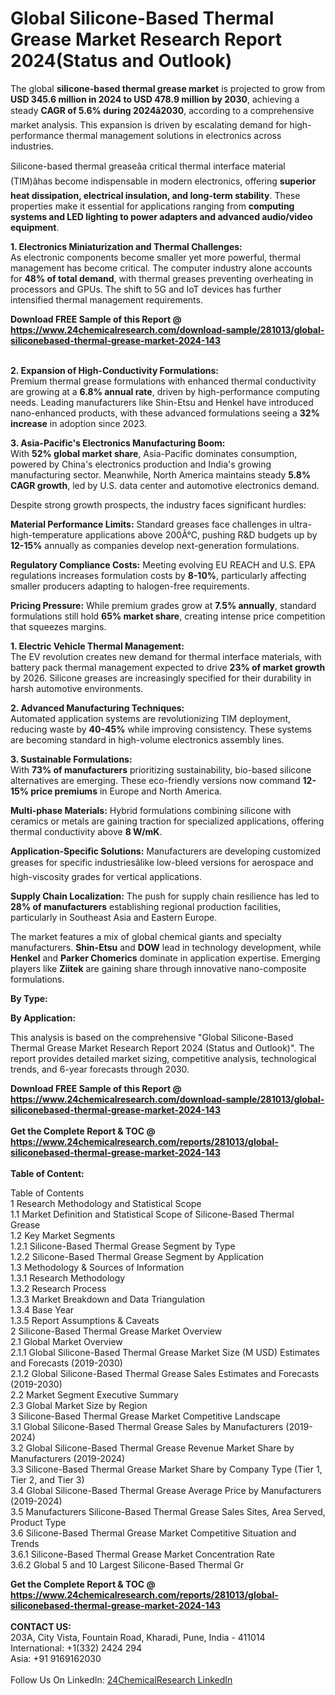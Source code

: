 <h1>Global Silicone-Based Thermal Grease Market Research Report 2024(Status and Outlook)</h1><p>The global <strong>silicone-based thermal grease market</strong> is projected to grow from <strong>USD 345.6 million in 2024 to USD 478.9 million by 2030</strong>, achieving a steady <strong>CAGR of 5.6% during 2024â2030</strong>, according to a comprehensive market analysis. This expansion is driven by escalating demand for high-performance thermal management solutions in electronics across industries.</p><p>Silicone-based thermal greaseâa critical thermal interface material (TIM)âhas become indispensable in modern electronics, offering <strong>superior heat dissipation, electrical insulation, and long-term stability</strong>. These properties make it essential for applications ranging from <strong>computing systems and LED lighting to power adapters and advanced audio/video equipment</strong>.</p><p><strong>1. Electronics Miniaturization and Thermal Challenges:</strong><br>
As electronic components become smaller yet more powerful, thermal management has become critical. The computer industry alone accounts for <strong>48% of total demand</strong>, with thermal greases preventing overheating in processors and GPUs. The shift to 5G and IoT devices has further intensified thermal management requirements.</p><div><b>Download FREE Sample of this Report @ 
            <a href="https://www.24chemicalresearch.com/download-sample/281013/global-siliconebased-thermal-grease-market-2024-143">
            https://www.24chemicalresearch.com/download-sample/281013/global-siliconebased-thermal-grease-market-2024-143</a></b></div><br><p><strong>2. Expansion of High-Conductivity Formulations:</strong><br>
Premium thermal grease formulations with enhanced thermal conductivity are growing at a <strong>6.8% annual rate</strong>, driven by high-performance computing needs. Leading manufacturers like Shin-Etsu and Henkel have introduced nano-enhanced products, with these advanced formulations seeing a <strong>32% increase</strong> in adoption since 2023.</p><p><strong>3. Asia-Pacific's Electronics Manufacturing Boom:</strong><br>
With <strong>52% global market share</strong>, Asia-Pacific dominates consumption, powered by China's electronics production and India's growing manufacturing sector. Meanwhile, North America maintains steady <strong>5.8% CAGR growth</strong>, led by U.S. data center and automotive electronics demand.</p><p>Despite strong growth prospects, the industry faces significant hurdles:</p><p><strong>Material Performance Limits:</strong> Standard greases face challenges in ultra-high-temperature applications above 200Â°C, pushing R&amp;D budgets up by <strong>12-15%</strong> annually as companies develop next-generation formulations.</p><p><strong>Regulatory Compliance Costs:</strong> Meeting evolving EU REACH and U.S. EPA regulations increases formulation costs by <strong>8-10%</strong>, particularly affecting smaller producers adapting to halogen-free requirements.</p><p><strong>Pricing Pressure:</strong> While premium grades grow at <strong>7.5% annually</strong>, standard formulations still hold <strong>65% market share</strong>, creating intense price competition that squeezes margins.</p><p><strong>1. Electric Vehicle Thermal Management:</strong><br>
The EV revolution creates new demand for thermal interface materials, with battery pack thermal management expected to drive <strong>23% of market growth</strong> by 2026. Silicone greases are increasingly specified for their durability in harsh automotive environments.</p><p><strong>2. Advanced Manufacturing Techniques:</strong><br>
Automated application systems are revolutionizing TIM deployment, reducing waste by <strong>40-45%</strong> while improving consistency. These systems are becoming standard in high-volume electronics assembly lines.</p><p><strong>3. Sustainable Formulations:</strong><br>
With <strong>73% of manufacturers</strong> prioritizing sustainability, bio-based silicone alternatives are emerging. These eco-friendly versions now command <strong>12-15% price premiums</strong> in Europe and North America.</p><p><strong>Multi-phase Materials:</strong> Hybrid formulations combining silicone with ceramics or metals are gaining traction for specialized applications, offering thermal conductivity above <strong>8 W/mK</strong>.</p><p><strong>Application-Specific Solutions:</strong> Manufacturers are developing customized greases for specific industriesâlike low-bleed versions for aerospace and high-viscosity grades for vertical applications.</p><p><strong>Supply Chain Localization:</strong> The push for supply chain resilience has led to <strong>28% of manufacturers</strong> establishing regional production facilities, particularly in Southeast Asia and Eastern Europe.</p><p>The market features a mix of global chemical giants and specialty manufacturers. <strong>Shin-Etsu</strong> and <strong>DOW</strong> lead in technology development, while <strong>Henkel</strong> and <strong>Parker Chomerics</strong> dominate in application expertise. Emerging players like <strong>Ziitek</strong> are gaining share through innovative nano-composite formulations.</p><p><strong>By Type:</strong></p><p><strong>By Application:</strong></p><p>This analysis is based on the comprehensive "Global Silicone-Based Thermal Grease Market Research Report 2024 (Status and Outlook)". The report provides detailed market sizing, competitive analysis, technological trends, and 6-year forecasts through 2030.</p><div><b>Download FREE Sample of this Report @ 
            <a href="https://www.24chemicalresearch.com/download-sample/281013/global-siliconebased-thermal-grease-market-2024-143">
            https://www.24chemicalresearch.com/download-sample/281013/global-siliconebased-thermal-grease-market-2024-143</a></b></div><br><div><b>Get the Complete Report & TOC @ 
            <a href="https://www.24chemicalresearch.com/reports/281013/global-siliconebased-thermal-grease-market-2024-143">
            https://www.24chemicalresearch.com/reports/281013/global-siliconebased-thermal-grease-market-2024-143</a></b></div><br>
            <b>Table of Content:</b><p>Table of Contents<br />
 1 Research Methodology and Statistical Scope<br />
 1.1 Market Definition and Statistical Scope of Silicone-Based Thermal Grease<br />
 1.2 Key Market Segments<br />
 1.2.1 Silicone-Based Thermal Grease Segment by Type<br />
 1.2.2 Silicone-Based Thermal Grease Segment by Application<br />
 1.3 Methodology & Sources of Information<br />
 1.3.1 Research Methodology<br />
 1.3.2 Research Process<br />
 1.3.3 Market Breakdown and Data Triangulation<br />
 1.3.4 Base Year<br />
 1.3.5 Report Assumptions & Caveats<br />
 2 Silicone-Based Thermal Grease Market Overview<br />
 2.1 Global Market Overview<br />
 2.1.1 Global Silicone-Based Thermal Grease Market Size (M USD) Estimates and Forecasts (2019-2030)<br />
 2.1.2 Global Silicone-Based Thermal Grease Sales Estimates and Forecasts (2019-2030)<br />
 2.2 Market Segment Executive Summary<br />
 2.3 Global Market Size by Region<br />
 3 Silicone-Based Thermal Grease Market Competitive Landscape<br />
 3.1 Global Silicone-Based Thermal Grease Sales by Manufacturers (2019-2024)<br />
 3.2 Global Silicone-Based Thermal Grease Revenue Market Share by Manufacturers (2019-2024)<br />
 3.3 Silicone-Based Thermal Grease Market Share by Company Type (Tier 1, Tier 2, and Tier 3)<br />
 3.4 Global Silicone-Based Thermal Grease Average Price by Manufacturers (2019-2024)<br />
 3.5 Manufacturers Silicone-Based Thermal Grease Sales Sites, Area Served, Product Type<br />
 3.6 Silicone-Based Thermal Grease Market Competitive Situation and Trends<br />
 3.6.1 Silicone-Based Thermal Grease Market Concentration Rate<br />
 3.6.2 Global 5 and 10 Largest Silicone-Based Thermal Gr</p><div><b>Get the Complete Report & TOC @ 
            <a href="https://www.24chemicalresearch.com/reports/281013/global-siliconebased-thermal-grease-market-2024-143">
            https://www.24chemicalresearch.com/reports/281013/global-siliconebased-thermal-grease-market-2024-143</a></b></div><br><b>CONTACT US:</b><br>
            203A, City Vista, Fountain Road, Kharadi, Pune, India - 411014<br>
            International: +1(332) 2424 294<br>
            Asia: +91 9169162030 <br><br>
            Follow Us On LinkedIn: <a href="https://www.linkedin.com/company/24chemicalresearch/">24ChemicalResearch LinkedIn</a>